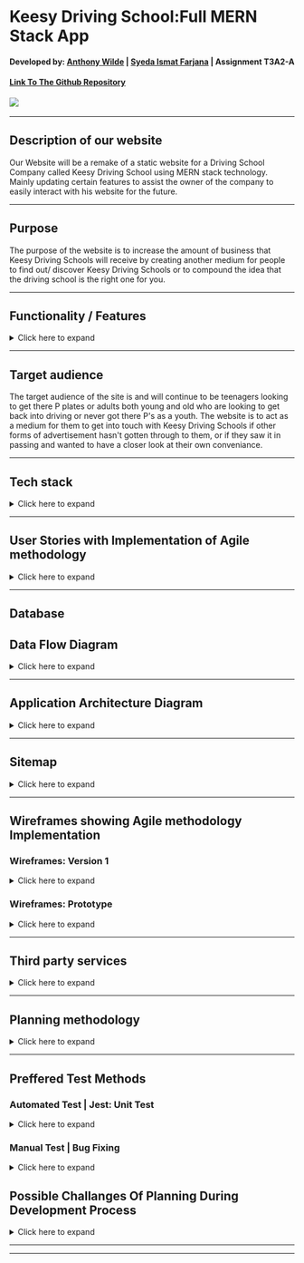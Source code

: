 # Keesy Driving School:Full MERN Stack App

#### Developed by: [Anthony Wilde](https://www.linkedin.com/in/anfiiwilde/) | [Syeda Ismat Farjana](https://www.linkedin.com/in/syeda-ismat-farjana/) | Assignment T3A2-A

#### [Link To The Github Repository](https://github.com/Kessy-Driving-School-T3A2/T3A2-A)

![](https://i.imgur.com/5pN8Gfh.png)

---

## Description of our website

Our Website will be a remake of a static website for a Driving School Company called Keesy Driving School using MERN stack technology. Mainly updating certain features to assist the owner of the company to easily interact with his website for the future.

---

## Purpose

The purpose of the website is to increase the amount of business that Keesy Driving Schools will receive by creating another medium for people to find out/ discover Keesy Driving Schools or to compound the idea that the driving school is the right one for you.

---

## Functionality / Features

<details>
    <summary>Click here to expand</summary>

On top of the default features included with the static website we will include several new features.

### Original Features to be copied over:

- **Home Page**

- **About Me Page**

- **Contact Info**

- **Prices**

- **Locations**

### Additional Features to be added:

- **Login for Admin (Owner's Account)**

- **Ability for owner to modify prices**

- **Clean up images/ make less blurry**

- **Make webpages dynamic**

- **Email filtering for form**

- **Modify zone of influence(area in which Keesy Driving School will operate)**

</details>

---

## Target audience

The target audience of the site is and will continue to be teenagers looking to get there P plates or adults both young and old who are looking to get back into driving or never got there P's as a youth. The website is to act as a medium for them to get into touch with Keesy Driving Schools if other forms of advertisement hasn't gotten through to them, or if they saw it in passing and wanted to have a closer look at their own conveniance.

---

## Tech stack

<details>
    <summary>Click here to expand</summary>

**Frontend:**

- HTML
- CSS
- JS
- React

**Backend**

- Express.js
- Node.js

**Database**

- MongoDB

**Deployment**

- Heroku / Netlify

**Utilities**

- Passport
  -- user authentication

**Tools**

- VS code
  -- as text editor
- Git

- Github

- Lucid chart
  -- create site map

- Trello
  -- tracking development of website

- Figma
  -- create wireframes version 1

- Figma
  -- create wireframes prototype

**Test**

- jest

  </details>

---

## User Stories with Implementation of Agile methodology

<details>
    <summary>Click here to expand</summary>

<span style="color:blue">**Persona:** Craig / Student / 16 </span></br>
<span style="color:purple">**Persona:** Stephanie / Mother / 39.5 </span></br>
<span style="color:red">**Persona:** Jeff/ No Licence + Tradesmen / 25 </span></br>
<span style="color:orange">**Persona:** Keesy / Business Owner / ... </span></br>

<span style="color:purple">**1.** As Stephanie, I want to find out how I can contact the business, so I can organize an appointment. </span></br>

<span style="color:blue">**2.** As Craig, I want to see how far the business is willing to travel for work. So I can know if I live close enough. </span></br>

<span style="color:red">**3.** As Jeff, I want to know if I can decide between manual or automatic transmission, I wish to drive manual. </span></br>

<span style="color:orange">**4.** As Keesy, I want to be able to change prices on my site, so I can update prices throughout the year/ over many years.</span></br>

<span style="color:blue">**5.** As Craig I am a poor student, I want to see the cost of employing the driving schools services. So I can decide whether I can afford it.</span></br>

<span style="color:red">**6.** As Jeff, I want to find out if I can employ this service during non working hours (9am-5pm), so I can continue to work throughout the day.</span></br>

<span style="color:purple">**7.** As Stephanie, I want to know if I can buy in bulk (lessons), so I can give my child a present.</span></br>

<span style="color:purple">**8.** As Craig, I want to find out how I can contact the business, so I can organize an appointment. </span></br>

<span style="color:purple">**9.** As Jeff, I want to find out how I can contact the business, so I can organize an appointment. </span></br>

<span style="color:blue">**10.** As Stephanie, I want to see how far the business is willing to travel for work. So I can know if I live close enough. </span></br>

<span style="color:blue">**11.** As Jeff, I want to see how far the business is willing to travel for work. So I can know if I live close enough. </span></br>

<span style="color:orange">**12.** As Keesy, I want my contact info to be avaliable at all times, so I will receive more business.</span></br>

</details>

---

## Database

## Data Flow Diagram

<details>
    <summary>Click here to expand</summary>

![](./assets/DataFlowDiagram.png)

 </details>

---

## Application Architecture Diagram

<details>
    <summary>Click here to expand</summary>

will add aad here

 </details>

---

## Sitemap

<details>
    <summary>Click here to expand</summary>

| User          | Authentication status | Sitemap |
| ------------- | --------------------- | ------- |
| As a consumer | Not logged in         |         |
| As a Owner    | logged in             |         |

</details>

---

## Wireframes showing Agile methodology Implementation

### Wireframes: Version 1

<details>
    <summary>Click here to expand</summary>

| Different pages | Desktop                              | Tablet                               | Mobile Phone                           |
| --------------- | ------------------------------------ | ------------------------------------ | -------------------------------------- |
| Home            | ![](https://i.imgur.com/2zKEyfc.png) | ![](https://i.imgur.com/j46820l.png) | ![](https://i.imgur.com/A2wglcK.png)   |
| About Us        | ![](https://i.imgur.com/XciYJzr.png) | ![](https://i.imgur.com/K7bIzKe.png) | ![](https://i.imgur.com/bbPOFMO.png)   |
| Packages        | ![](https://i.imgur.com/VT2SJ7H.png) | ![](https://i.imgur.com/m2jEIzV.png) | ![](./assets/Prices&PackagesPhone.png) |
| Contact Us      | ![](./assets/ContactUsDesktop.png)   | ![](./assets/ContactUsTablet.png)    | ![](./assets/ContactUsPhone.png)       |
| FAQ             | ![](./assets/FAQDesktop.png)         | ![](./assets/FAQTablet.png)          | ![](./assets/FAQPhone.png)             |
| Review          | ![](./assets/ReviewDesktop.png)      | ![](./assets/ReviewTablet.png)       | ![](./assets/ReviewPhone.png)          |
| Admin           | ![](./assets/AdminLoginDesktop.png)  | ![](./assets/AdminLoginTablet.png)   | ![](./assets/AdminLoginPhone.png)      |

</details>

### Wireframes: Prototype

<details>
    <summary>Click here to expand</summary>

| Different Screens | Prototyped Wireframes                | GIF                                  |
| ----------------- | ------------------------------------ | ------------------------------------ |
| Desktop           | ![](https://i.imgur.com/1QULHx3.png) | ![](https://i.imgur.com/eBRdYSi.gif) |
| Tablet            |                                      |                                      |
| Mobile phone      |                                      |                                      |

</details>

---

## Third party services

<details>
    <summary>Click here to expand</summary>

### Heroku / Netlify

( small description , why use it)

</details>

---

## Planning methodology

<details>
    <summary>Click here to expand</summary>

[ Link to Trello](https://trello.com/b/hBRx8eK4/t3a2-a-mern-full-stack-apppart-a)

Screen shots throughout the **Development of Planning**

| Weeks  | Days  | Screen shots                         |
| ------ | ----- | ------------------------------------ |
| Week 1 | Day 1 | ![](https://i.imgur.com/J0JOtaq.jpg) |
|        | Day 2 | ![](https://i.imgur.com/oEhzC0G.png) |
|        | Day 3 | ![](https://i.imgur.com/3t99wcw.png) |  |
| Week 2 | Day 1 |                                      |
|        | Day 2 |                                      |
|        | Day 3 |                                      |
| Week 3 | Day 1 |                                      |
|        | Day 2 |                                      |
|        | Day 3 |                                      |

</details>

---

## Preffered Test Methods

### Automated Test | Jest: Unit Test

<details>
    <summary>Click here to expand</summary>

- An Opensource Project maintained by **Facebook**

- A **Javascript Library** to

  - Create tests
  - Run tests
  - Structures tests

- An **NPM** package to install

- A Default choice for a **React** Project

**Reason for choosing Jest**

- Jest manages metadata of the source cose so it can run relevent test files by acquiring the knowledge about source code and which part of code has been changed.

- Time saver

</details>

### Manual Test | Bug Fixing

<details>
    <summary>Click here to expand</summary>

**Reason for choosing Manual test**

- Tests from Humans perspective

- Give the scope to explore and hunt down bugs

- No chance of errors

- Give the scope to understand the problem on a conceptual and emotional level

- Connects with end-user

- Introduce a level of empathy

</details>

## Possible Challanges Of Planning During Development Process

<details>
    <summary>Click here to expand</summary>

#### Possible challanges

During the actual implimentation of this planning, we might need to change certain plans which will depend on

- Regular feedback checking regarding the balance between our **Client's need** and **possible outcome** of certain feature plans

- As a Developer team, we will try our best to create the features as promised and deliver it to the customer, still there is a possiblity of having an issue regarding time managemant and implimenting **Client's need** as this project is a **part of our Academic Assessment** and the **time limit** to finish the project is **controlled** by the Academy.

#### Possible solution

- Providing the details information about any featurs implimentaton. **how client want's it to be done** vs **how it will look after being done**, and change the plan if required

- Weekly meeting with our **Client** for through discussion about **what our Client needs** and **what can be done** in the **provided time period**

</details>

---

---
